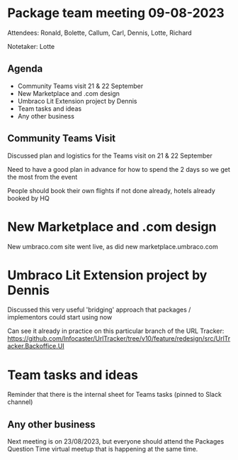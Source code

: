 # Package team meeting 09-08-2023

Attendees: Ronald, Bolette, Callum, Carl, Dennis, Lotte, Richard 

Notetaker: Lotte


## Agenda

- Community Teams visit 21 & 22 September
- New Marketplace and .com design
- Umbraco Lit Extension project by Dennis
- Team tasks and ideas
- Any other business


## Community Teams Visit

Discussed plan and logistics for the Teams visit on 21 & 22 September

Need to have a good plan in advance for how to spend the 2 days so we get the most from the event

People should book their own flights if not done already, hotels already booked by HQ


# New Marketplace and .com design

New umbraco.com site went live, as did new marketplace.umbraco.com


# Umbraco Lit Extension project by Dennis

Discussed this very useful 'bridging' approach that packages / implementors could start using now

Can see it already in practice on this particular branch of the URL Tracker:
https://github.com/Infocaster/UrlTracker/tree/v10/feature/redesign/src/UrlTracker.Backoffice.UI


# Team tasks and ideas

Reminder that there is the internal sheet for Teams tasks (pinned to Slack channel)


## Any other business

Next meeting is on 23/08/2023, but everyone should attend the Packages Question Time virtual meetup that is happening at the same time.

